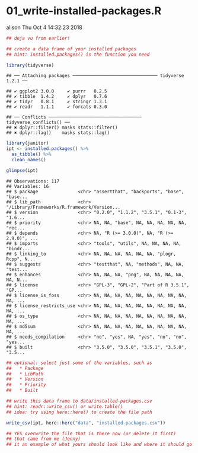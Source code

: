 01\_write-installed-packages.R
================
alison
Thu Oct 4 14:32:23 2018

``` r
## deja vu from earlier!

## create a data frame of your installed packages
## hint: installed.packages() is the function you need

library(tidyverse)
```

    ## ── Attaching packages ──────────────────────────────── tidyverse 1.2.1 ──

    ## ✔ ggplot2 3.0.0     ✔ purrr   0.2.5
    ## ✔ tibble  1.4.2     ✔ dplyr   0.7.6
    ## ✔ tidyr   0.8.1     ✔ stringr 1.3.1
    ## ✔ readr   1.1.1     ✔ forcats 0.3.0

    ## ── Conflicts ─────────────────────────────────── tidyverse_conflicts() ──
    ## ✖ dplyr::filter() masks stats::filter()
    ## ✖ dplyr::lag()    masks stats::lag()

``` r
library(janitor)
ipt <- installed.packages() %>%
  as_tibble() %>%
  clean_names()

glimpse(ipt)
```

    ## Observations: 117
    ## Variables: 16
    ## $ package               <chr> "assertthat", "backports", "base", "base...
    ## $ lib_path              <chr> "/Library/Frameworks/R.framework/Version...
    ## $ version               <chr> "0.2.0", "1.1.2", "3.5.1", "0.1-3", "1.6...
    ## $ priority              <chr> NA, NA, "base", NA, NA, NA, NA, NA, "rec...
    ## $ depends               <chr> NA, "R (>= 3.0.0)", NA, "R (>= 2.9.0)", ...
    ## $ imports               <chr> "tools", "utils", NA, NA, NA, NA, "bindr...
    ## $ linking_to            <chr> NA, NA, NA, NA, NA, NA, "plogr, Rcpp", N...
    ## $ suggests              <chr> "testthat", NA, "methods", NA, NA, "test...
    ## $ enhances              <chr> NA, NA, NA, "png", NA, NA, NA, NA, NA, N...
    ## $ license               <chr> "GPL-3", "GPL-2", "Part of R 3.5.1", "GP...
    ## $ license_is_foss       <chr> NA, NA, NA, NA, NA, NA, NA, NA, NA, NA, ...
    ## $ license_restricts_use <chr> NA, NA, NA, NA, NA, NA, NA, NA, NA, NA, ...
    ## $ os_type               <chr> NA, NA, NA, NA, NA, NA, NA, NA, NA, NA, ...
    ## $ md5sum                <chr> NA, NA, NA, NA, NA, NA, NA, NA, NA, NA, ...
    ## $ needs_compilation     <chr> "no", "yes", NA, "yes", "no", "no", "yes...
    ## $ built                 <chr> "3.5.0", "3.5.0", "3.5.1", "3.5.0", "3.5...

``` r
## optional: select just some of the variables, such as
##   * Package
##   * LibPath
##   * Version
##   * Priority
##   * Built

## write this data frame to data/installed-packages.csv
## hint: readr::write_csv() or write.table()
## idea: try using here::here() to create the file path

write_csv(ipt, here::here("data", "installed-packages.csv"))

## YES overwrite the file that is there now (or delete it first)
## that came from me (Jenny)
## it an example of what yours should look like and where it should go
```
